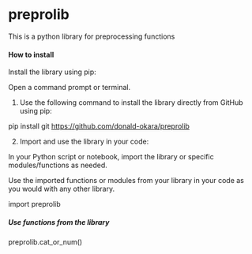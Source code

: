 # preprolib
This is a python library for preprocessing functions

#### How to install
Install the library using pip:

Open a command prompt or terminal.

1. Use the following command to install the library directly from GitHub using pip:


pip install git https://github.com/donald-okara/preprolib

2. Import and use the library in your code:

In your Python script or notebook, import the library or specific modules/functions as needed.

Use the imported functions or modules from your library in your code as you would with any other library.


import preprolib

##### Use functions from the library
preprolib.cat_or_num()
